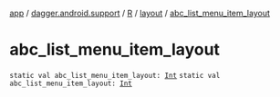 [app](../../../index.md) / [dagger.android.support](../../index.md) / [R](../index.md) / [layout](index.md) / [abc_list_menu_item_layout](./abc_list_menu_item_layout.md)

# abc_list_menu_item_layout

`static val abc_list_menu_item_layout: `[`Int`](https://kotlinlang.org/api/latest/jvm/stdlib/kotlin/-int/index.html)
`static val abc_list_menu_item_layout: `[`Int`](https://kotlinlang.org/api/latest/jvm/stdlib/kotlin/-int/index.html)